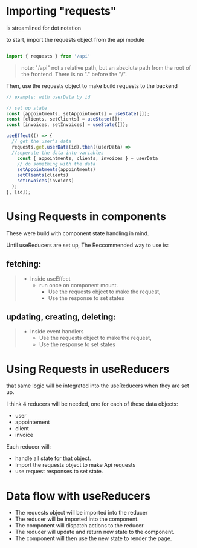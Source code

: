 # Importing "requests"
is streamlined for dot notation

to start, import the requests object from the api module

```javascript

import { requests } from '/api'

```
> note: "/api" not a relative path, but an absolute path from the root of the frontend. There is no "." before the "/".


Then, use the requests object to make build requests to the backend
```javascript
// example: with userData by id

// set up state
const [appointments, setAppointments] = useState([]);
const [clients, setClients] = useState([]);
const [invoices, setInvoices] = useState([]);

useEffect(() => {
  // get the user's data
  requests.get.userData(id).then((userData) =>
  //seperate the data into variables
    const { appointments, clients, invoices } = userData
    // do something with the data
    setAppointments(appointments)
    setClients(clients)
    setInvoices(invoices)
  );
}, [id]);

```

# Using Requests in components
These were build with component state handling in mind.

Until useReducers are set up,
The Reccommended way to use is:

## fetching:
> - Inside useEffect
>   - run once on component mount.
>     - Use the requests object to make the request,
>     - Use the response to set states

## updating, creating, deleting:
> - Inside event handlers
>   - Use the requests object to make the request,
>   - Use the response to set states
>


# Using Requests in useReducers

that same logic will be integrated into the useReducers when they are set up.

 I think 4 reducers will be needed, one for each of these data objects:
 - user
 - appointement
 - client
 - invoice

 Each reducer will:
 - handle all state for that object.
 - Import the requests object to make Api requests
 - use request responses to set state.

# Data flow with useReducers

 - The requests object will be imported into the reducer
 - The reducer will be imported into the component.
 - The component will dispatch actions to the reducer
 - The reducer will update and return new state to the component.
 - The component will then use the new state to render the page.
